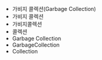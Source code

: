 - 가비지 콜렉션(Garbage Collection)
- 가비지 콜렉션
- 가비지콜렉션
- 콜렉션
- Garbage Collection
- GarbageCollection
- Collection